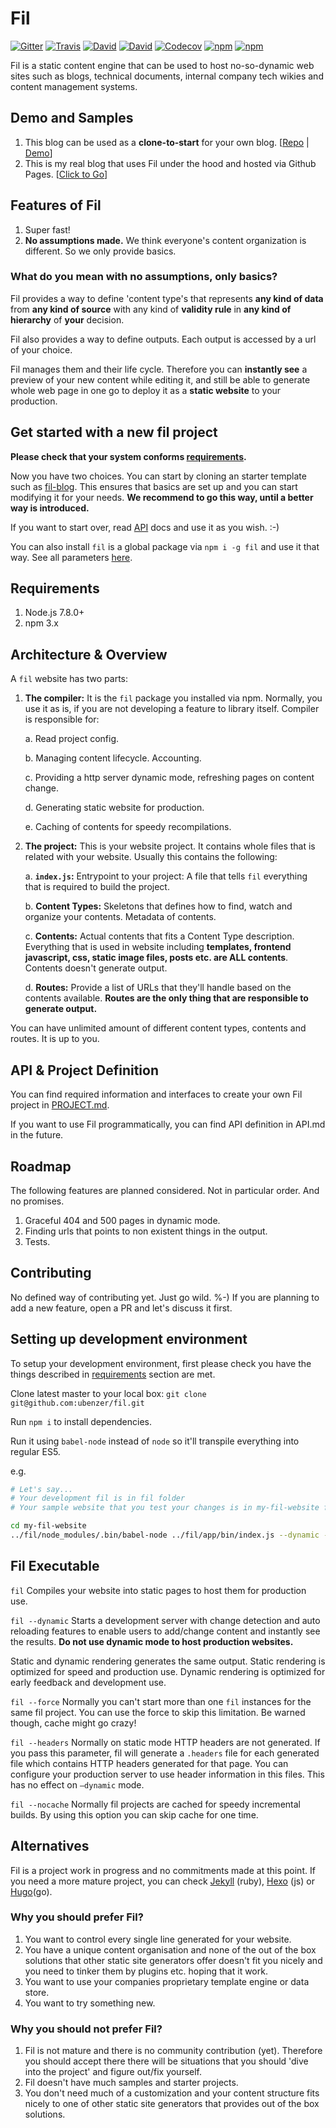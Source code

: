 # Fil

[![Gitter](https://img.shields.io/gitter/room/ubenzer/fil.svg?maxAge=2592000&style=flat-square)](https://gitter.im/ubenzer/fil) [![Travis](https://img.shields.io/travis/ubenzer/fil.svg?maxAge=3600&style=flat-square)](https://travis-ci.org/ubenzer/fil)
[![David](https://img.shields.io/david/ubenzer/fil.svg?maxAge=3600&style=flat-square)](https://david-dm.org/ubenzer/fil)
[![David](https://img.shields.io/david/dev/ubenzer/fil.svg?maxAge=3600&style=flat-square)](https://david-dm.org/ubenzer/fil#info=devDependencies)
[![Codecov](https://img.shields.io/codecov/c/github/ubenzer/fil.svg?maxAge=3600&style=flat-square)](https://codecov.io/gh/ubenzer/fil)
[![npm](https://img.shields.io/npm/v/fil.svg?maxAge=3600&style=flat-square)](https://www.npmjs.com/package/fil)
[![npm](https://img.shields.io/npm/dt/fil.svg?maxAge=3600&style=flat-square)](https://www.npmjs.com/package/fil)

Fil is a static content engine that can be used to host no-so-dynamic web sites such as blogs, technical documents,
internal company tech wikies and content management systems.

## Demo and Samples

1. This blog can be used as a **clone-to-start** for your own blog. [[Repo](https://github.com/ubenzer/fil-blog) | [Demo](https://fil.ubenzer.com/)]
2. This is my real blog that uses Fil under the hood and hosted via Github Pages. [[Click to Go](https://ubenzer.com/)]

## Features of Fil

1. Super fast!
2. **No assumptions made.** We think everyone's content organization is different. So we only provide basics.

### What do you mean with no assumptions, only basics?
Fil provides a way to define 'content type's that represents **any kind of data** from **any kind of source** with any kind of **validity rule** in **any kind of hierarchy** of __your__ decision.

Fil also provides a way to define outputs. Each output is accessed by a url of your choice.

Fil manages them and their life cycle. Therefore you can **instantly see** a preview of your new content while editing it, and still be able to generate whole web page in one go to deploy it as a **static website** to your production.

## Get started with a new fil project
**Please check that your system conforms [requirements](#requirements).**

Now you have two choices. You can start by cloning an starter template such as [fil-blog](https://github.com/ubenzer/fil-blog). This ensures that basics are set up and you can start modifying it for your needs. **We recommend to go this way, until a better way is introduced.**

If you want to start over, read [API](#api) docs and use it as you wish. :-)

You can also install `fil` is a global package via `npm i -g fil` and use it that way. See all parameters [here](#fil-executable).

## Requirements
1. Node.js 7.8.0+
2. npm 3.x

## Architecture & Overview
A `fil` website has two parts:

1. **The compiler:** It is the `fil` package you installed via npm. Normally, you use it as is, if you are not developing a feature to library itself. Compiler is responsible for:

      a. Read project config.

      b. Managing content lifecycle. Accounting.

      c. Providing a http server dynamic mode, refreshing pages on content change.

      d. Generating static website for production.

      e. Caching of contents for speedy recompilations.

2. **The project:** This is your website project. It contains whole files that is related with your website. Usually this contains the following:

    a. **`index.js`:** Entrypoint to your project: A file that tells `fil` everything that is required to build the project.

    b. **Content Types:** Skeletons that defines how to find, watch and organize your contents. Metadata of contents.

    c. **Contents:** Actual contents that fits a Content Type description. Everything that is used in website including **templates, frontend javascript, css, static image files, posts etc. are ALL contents**. Contents doesn't generate output.

    d. **Routes:** Provide a list of URLs that they'll handle based on the contents available. **Routes are the only thing that are responsible to generate output.**

You can have unlimited amount of different content types, contents and routes. It is up to you.

## API & Project Definition
You can find required information and interfaces to create your own Fil project in [PROJECT.md](PROJECT.md).

If you want to use Fil programmatically, you can find API definition in API.md in the future.

## Roadmap 
The following features are planned considered. Not in particular order. And no promises.
1. Graceful 404 and 500 pages in dynamic mode.
2. Finding urls that points to non existent things in the output.
3. Tests.

## Contributing
No defined way of contributing yet. Just go wild. %-) If you are planning to add a new feature, open a PR and let's discuss it first.

## Setting up development environment
To setup your development environment, first please check you have the things described in [requirements](#requirements) section are met.

Clone latest master to your local box:
`git clone git@github.com:ubenzer/fil.git`

Run `npm i` to install dependencies.

Run it using `babel-node` instead of `node` so it'll transpile everything into regular ES5.

e.g.

```sh
# Let's say...
# Your development fil is in fil folder
# Your sample website that you test your changes is in my-fil-website folder

cd my-fil-website
../fil/node_modules/.bin/babel-node ../fil/app/bin/index.js --dynamic --nocache --force
```

## Fil Executable

`fil` Compiles your website into static pages to host them for production use. 

`fil --dynamic` Starts a development server with change detection and auto reloading features to enable users to add/change content and instantly see the results. **Do not use dynamic mode to host production websites.**

Static and dynamic rendering generates the same output. Static rendering is optimized for speed and production use. Dynamic rendering is optimized for early feedback and development use.

`fil --force` Normally you can't start more than one `fil` instances for the same fil project. You can use the force to skip this limitation. Be warned though, cache might go crazy!

`fil --headers` Normally on static mode HTTP headers are not generated. If you pass this parameter, fil will generate a `.headers` file for each generated file which contains HTTP headers generated for that page. You can configure your production server to use header information in this files. This has no effect on `—dynamic` mode.

`fil --nocache` Normally fil projects are cached for speedy incremental builds. By using this option you can skip cache for one time.

## Alternatives

Fil is a project work in progress and no commitments made at this point. If you need a more mature project, you can check [Jekyll](https://jekyllrb.com/) (ruby), [Hexo](https://hexo.io) (js) or [Hugo](https://gohugo.io/)(go).

### Why you should prefer Fil?

1. You want to control every single line generated for your website.
2. You have a unique content organisation and none of the out of the box solutions that other static site generators offer doesn't fit you nicely and you need to tinker them by plugins etc. hoping that it work.
3. You want to use your companies proprietary template engine or data store.
4. You want to try something new. 

### Why you should not prefer Fil?

1. Fil is not mature and there is no community contribution (yet). Therefore you should accept there there will be situations that you should 'dive into the project' and figure out/fix yourself.
2. Fil doesn't have much samples and starter projects.
3. You don't need much of a customization and your content structure fits nicely to one of other static site generators that provides out of the box solutions.
